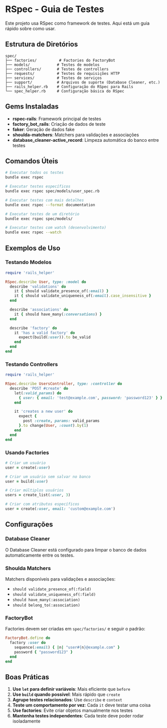# RSpec - Guia de Testes

Este projeto usa RSpec como framework de testes. Aqui está um guia rápido sobre como usar.

## Estrutura de Diretórios

```
spec/
├── factories/          # Factories do FactoryBot
├── models/            # Testes de modelos
├── controllers/       # Testes de controllers
├── requests/          # Testes de requisições HTTP
├── services/          # Testes de serviços
├── support/           # Arquivos de suporte (Database Cleaner, etc.)
├── rails_helper.rb    # Configuração do RSpec para Rails
└── spec_helper.rb     # Configuração básica do RSpec
```

## Gems Instaladas

- **rspec-rails**: Framework principal de testes
- **factory_bot_rails**: Criação de dados de teste
- **faker**: Geração de dados fake
- **shoulda-matchers**: Matchers para validações e associações
- **database_cleaner-active_record**: Limpeza automática do banco entre testes

## Comandos Úteis

```bash
# Executar todos os testes
bundle exec rspec

# Executar testes específicos
bundle exec rspec spec/models/user_spec.rb

# Executar testes com mais detalhes
bundle exec rspec --format documentation

# Executar testes de um diretório
bundle exec rspec spec/models/

# Executar testes com watch (desenvolvimento)
bundle exec rspec --watch
```

## Exemplos de Uso

### Testando Modelos

```ruby
require 'rails_helper'

RSpec.describe User, type: :model do
  describe 'validations' do
    it { should validate_presence_of(:email) }
    it { should validate_uniqueness_of(:email).case_insensitive }
  end

  describe 'associations' do
    it { should have_many(:conversations) }
  end

  describe 'factory' do
    it 'has a valid factory' do
      expect(build(:user)).to be_valid
    end
  end
end
```

### Testando Controllers

```ruby
require 'rails_helper'

RSpec.describe UsersController, type: :controller do
  describe 'POST #create' do
    let(:valid_params) do
      { user: { email: 'test@example.com', password: 'password123' } }
    end

    it 'creates a new user' do
      expect {
        post :create, params: valid_params
      }.to change(User, :count).by(1)
    end
  end
end
```

### Usando Factories

```ruby
# Criar um usuário
user = create(:user)

# Criar um usuário sem salvar no banco
user = build(:user)

# Criar múltiplos usuários
users = create_list(:user, 3)

# Criar com atributos específicos
user = create(:user, email: 'custom@example.com')
```

## Configurações

### Database Cleaner
O Database Cleaner está configurado para limpar o banco de dados automaticamente entre os testes.

### Shoulda Matchers
Matchers disponíveis para validações e associações:
- `should validate_presence_of(:field)`
- `should validate_uniqueness_of(:field)`
- `should have_many(:association)`
- `should belong_to(:association)`

### FactoryBot
Factories devem ser criadas em `spec/factories/` e seguir o padrão:
```ruby
FactoryBot.define do
  factory :user do
    sequence(:email) { |n| "user#{n}@example.com" }
    password { "password123" }
  end
end
```

## Boas Práticas

1. **Use `let` para definir variáveis**: Mais eficiente que `before`
2. **Use `build` quando possível**: Mais rápido que `create`
3. **Agrupe testes relacionados**: Use `describe` e `context`
4. **Teste um comportamento por vez**: Cada `it` deve testar uma coisa
5. **Use factories**: Evite criar objetos manualmente nos testes
6. **Mantenha testes independentes**: Cada teste deve poder rodar isoladamente 